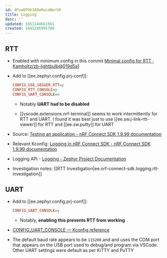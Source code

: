 ```yaml
---
id: 4PuwOPO63AOwRwcaNwrUX
title: Logging
desc: ''
updated: 1651144661981
created: 1645246995788
---
```


## RTT

- Enabled with minimum config in this commit [Minimal config for RTT · Kamholtz/zb-lightbulb@019d5a1](https://github.com/Kamholtz/zb-lightbulb/commit/019d5a1a003afaa8745cb9480884b6c23e0c9b26)

- Add to [[ee.zephyr.config.prj-conf]]:

  ```ini
  CONFIG_USE_SEGGER_RTT=y
  CONFIG_RTT_CONSOLE=y
  CONFIG_UART_CONSOLE=n
  ```

  - Notably **UART had to be disabled**

  - [[vscode.extensions.nrf-terminal]] seems to work intermittently for RTT and UART. I found it was best just to use [[ee.sw.j-link-rtt-viewer]] for RTT and [[ee.sw.putty]] for UART

- Source: [Testing an application - nRF Connect SDK 1.9.99 documentation](https://developer.nordicsemi.com/nRF_Connect_SDK/doc/latest/nrf/gs_testing.html#how-to-use-rtt)

- Relevant Kconfig: [Logging in nRF Connect SDK - nRF Connect SDK 1.9.99 documentation](https://developer.nordicsemi.com/nRF_Connect_SDK/doc/latest/nrf/ug_logging.html#rtt)

- Logging API - [Logging - Zephyr Project Documentation](https://developer.nordicsemi.com/nRF_Connect_SDK/doc/latest/zephyr/reference/logging/index.html#logging-api)

- Investigation notes: [[RTT Investigation|ee.nrf-connect-sdk.logging.rtt-investigation]]

## UART

- Add to [[ee.zephyr.config.prj-conf]]:

  ```ini
  CONFIG_UART_CONSOLE=y
  ```

  - Notably, **enabling this prevents RTT from working**

- [CONFIG_UART_CONSOLE &mdash; Kconfig reference](https://developer.nordicsemi.com/nRF_Connect_SDK/doc/latest/kconfig/CONFIG_UART_CONSOLE.html#config-uart-console)

- The default baud rate appears to be `115200` and and uses the COM port that appears on the USB port used to debug/and program via VSCode. Other UART settings were default as per KiTTY and PuTTY